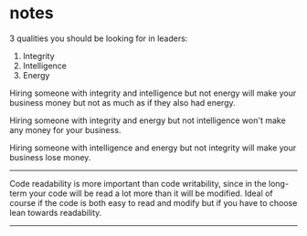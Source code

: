 # notes

3 qualities you should be looking for in leaders:

1. Integrity
2. Intelligence
3. Energy

Hiring someone with integrity and intelligence but not energy will make your business money but not as much as if they also had energy.

Hiring someone with integrity and energy but not intelligence won't make any money for your business.

Hiring someone with intelligence and energy but not integrity will make your business lose money.
                             
---

Code readability is more important than code writability, since in the long-term your code will be read a lot more 
than it will be modified. Ideal of course if the code is both easy to read and modify but if you have to choose 
lean towards readability.

---

